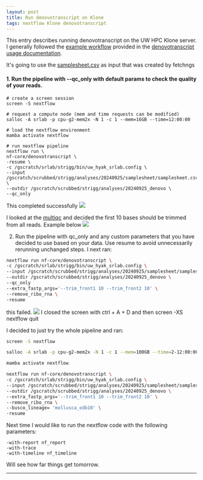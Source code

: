 ```yaml
---
layout: post
title: Run denovotranscript on Klone
tags: nextflow Klone denovotranscript
---
```


This entry describes running denovotranscript on the UW HPC Klone server. I generally followed the [example workflow](https://nf-co.re/denovotranscript/dev/docs/usage/example_workflow) provided in the [denovotranscript usage documentation](https://nf-co.re/denovotranscript/dev/docs/usage).

It's going to use the [samplesheet.csv](https://github.com/Resilience-Biomarkers-for-Aquaculture/Cgigas_thermo_RNAseq/blob/main/analyses/20240925/samplesheet.csv) as input that was created by fetchngs
#### 1. Run the pipeline with --qc_only with default params to check the quality of your reads.

```
# create a screen session
screen -S nextflow

# request a compute node (mem and time requests can be modified)
salloc -A srlab -p cpu-g2-mem2x -N 1 -c 1 --mem=16GB --time=12:00:00

# load the nextflow environment
mamba activate nextflow

# run nextflow pipeline
nextflow run \
nf-core/denovotranscript \
-resume \
-c /gscratch/srlab/strigg/bin/uw_hyak_srlab.config \
--input /gscratch/scrubbed/strigg/analyses/20240925/samplesheet/samplesheet.csv \
--outdir /gscratch/scrubbed/strigg/analyses/20240925_denovo \
--qc_only

```

This completed successfully
![](https://raw.githubusercontent.com/Resilience-Biomarkers-for-Aquaculture/Cgigas_thermo_RNAseq/master/analyses/20240925/Screenshot%202024-09-25%20164327.png)

I looked at the [multiqc](https://htmlpreview.github.io/?https://github.com/Resilience-Biomarkers-for-Aquaculture/Cgigas_thermo_RNAseq/blob/main/analyses/20240925/multiqc_report_qc_only.html) and decided the first 10 bases should be trimmed from all reads. Example below
![](https://raw.githubusercontent.com/Resilience-Biomarkers-for-Aquaculture/Cgigas_thermo_RNAseq/master/analyses/20240925/Screenshot%202024-09-25%20175800.png)

2. Run the pipeline with qc_only and any custom parameters that you have decided to use based on your data. Use resume to avoid unnecessarily rerunning unchanged steps. I next ran:
```bash
nextflow run nf-core/denovotranscript \
-c /gscratch/srlab/strigg/bin/uw_hyak_srlab.config \
--input /gscratch/scrubbed/strigg/analyses/20240925/samplesheet/samplesheet.csv \
--outdir /gscratch/scrubbed/strigg/analyses/20240925_denovo \
--qc_only
--extra_fastp_args='--trim_front1 10 --trim_front2 10' \
--remove_ribo_rna \
-resume
```
this failed.
![](https://raw.githubusercontent.com/Resilience-Biomarkers-for-Aquaculture/Cgigas_thermo_RNAseq/master/analyses/20240925/Screenshot%202024-09-25%20182046.png)
I closed the screen with ctrl + A + D and then screen -XS nextflow quit

I decided to just try the whole pipeline and ran:
```bash
screen -S nextflow

salloc -A srlab -p cpu-g2-mem2x -N 1 -c 1 --mem=100GB --time=2-12:00:00

mamba activate nextflow

nextflow run nf-core/denovotranscript \
-c /gscratch/srlab/strigg/bin/uw_hyak_srlab.config \
--input /gscratch/scrubbed/strigg/analyses/20240925/samplesheet/samplesheet.csv \
--outdir /gscratch/scrubbed/strigg/analyses/20240925_denovo \
--extra_fastp_args='--trim_front1 10 --trim_front2 10' \
--remove_ribo_rna \
--busco_lineage= 'mollusca_odb10' \
-resume
```
Next time I would like to run the nextflow code with the following parameters:
```
-with-report nf_report
-with-trace
-with-timeline nf_timeline
```
Will see how far things get tomorrow.

----
